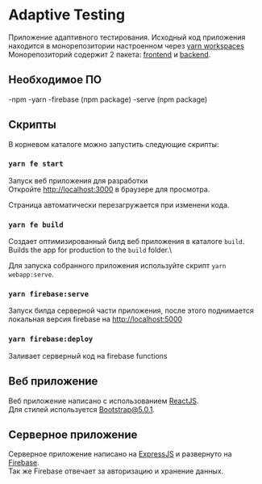 # Adaptive Testing

Приложение адаптивного тестирования. Исходный код приложения находится в монорепозитории настроенном через [yarn workspaces](https://classic.yarnpkg.com/en/docs/workspaces/)
Монорепозиторий содержит 2 пакета: [frontend](/packages/frontend) и [backend](/packages/backend).

## Необходимое ПО

-npm
-yarn
-firebase (npm package)
-serve (npm package)

## Скрипты

В корневом каталоге можно запустить следующие скрипты:

### `yarn fe start`

Запуск веб приложения для разработки\
Откройте [http://localhost:3000](http://localhost:3000) в браузере для просмотра.

Страница автоматически перезагружается при изменени кода.

### `yarn fe build`

Создает оптимизированный билд веб приложения в каталоге `build`.\
Builds the app for production to the `build` folder.\

Для запуска собранного приложения используйте скрипт `yarn webapp:serve`.

### `yarn firebase:serve`

Запуск билда серверной части приложения, после этого поднимается локальная версия firebase на [http://localhost:5000](http://localhost:5000)

### `yarn firebase:deploy`

Заливает серверный код на firebase functions

## Веб приложение

Веб приложение написано с использованием [ReactJS](https://reactjs.org/).\
Для стилей используется [Bootstrap@5.0.1](https://getbootstrap.com/).

## Серверное приложение

Серверное приложение написано на [ExpressJS](https://expressjs.com/) и развернуто на [Firebase](https://firebase.google.com/).\
Так же Firebase отвечает за авторизацию и хранение данных.
